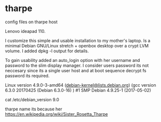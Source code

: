 # tharpe
config files on tharpe host

Lenovo ideapad 110.

I customize this simple and usable installation to my mother's laptop. Is a minimal Debian GNU/Linux stretch + openbox desktop over a crypt LVM volume. I added dpkg -l output for details.

To gain usability added an auto_login option with her username and password to the slim display manager. I consider users password its not neccesary since its a single user host and at boot sequence decrypt fs password its required.

Linux version 4.9.0-3-amd64 (debian-kernel@lists.debian.org) (gcc version 6.3.0 20170425 (Debian 6.3.0-16) ) #1 SMP Debian 4.9.25-1 (2017-05-02)

cat /etc/debian_version 
9.0

tharpe name its because her https://en.wikipedia.org/wiki/Sister_Rosetta_Tharpe
